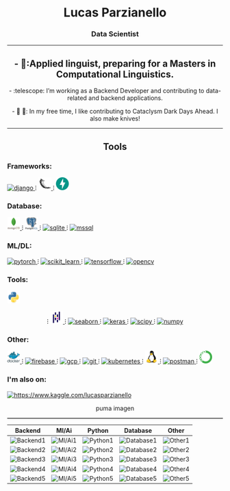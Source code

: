 
<center><h1>Lucas Parzianello</1>

<h3>Data Scientist</h3>

<hr style=“width:40%”>

<h2> - 📖:Applied linguist, preparing for a Masters in Computational Linguistics.</h2>

<p>- :telescope: I’m working as a Backend Developer and contributing to data-related and backend applications.</p>
<p>- 🧟 🔪: In my free time, I like contributing to Cataclysm Dark Days Ahead. I also make knives!</p>


<hr style=“width:40%”>



<h2> Tools</h2>
<table style=“width:100%” border=“1”>

<h3 align="left">Frameworks:</h3>
<p align="left">
    <a href="https://www.djangoproject.com/" target="_blank" rel="noreferrer">
        <img src="https://cdn.worldvectorlogo.com/logos/django.svg" alt="django" width="30" height="30"/>
    </a>
  ⁝
    <a href="https://flask.palletsprojects.com/" target="_blank" rel="noreferrer">
        <img src="https://github.com/devicons/devicon/blob/master/icons/flask/flask-original.svg" alt="flask" width="30" height="30"/>
    </a>
  ⁝
    <a href="https://fastapi.tiangolo.com/" target="_blank" rel="noreferrer">
        <img src="https://github.com/devicons/devicon/blob/master/icons/fastapi/fastapi-plain.svg" alt="fastapi" width="30" height="30"/>
    </a>
</p>



<h3 align="left">Database:</h3>
<p align="left">
    <a href="https://www.mongodb.com/" target="_blank" rel="noreferrer">
        <img src="https://raw.githubusercontent.com/devicons/devicon/master/icons/mongodb/mongodb-original-wordmark.svg" alt="mongodb" width="30" height="30"/>
    </a>
  ⁝
    <a href="https://www.postgresql.org" target="_blank" rel="noreferrer">
        <img src="https://raw.githubusercontent.com/devicons/devicon/master/icons/postgresql/postgresql-original-wordmark.svg" alt="postgresql" width="30" height="30"/>
    </a>
  ⁝
    <a href="https://www.sqlite.org/" target="_blank" rel="noreferrer">
        <img src="https://www.vectorlogo.zone/logos/sqlite/sqlite-icon.svg" alt="sqlite" width="30" height="30"/>
    </a>
  ⁝
    <a href="https://www.microsoft.com/en-us/sql-server" target="_blank" rel="noreferrer">
        <img src="https://www.svgrepo.com/show/303229/microsoft-sql-server-logo.svg" alt="mssql" width="30" height="30"/>
    </a>
</p>

<h3 align="left">ML/DL:</h3>
<p align="left">
    <a href="https://pytorch.org/" target="_blank" rel="noreferrer">
        <img src="https://www.vectorlogo.zone/logos/pytorch/pytorch-icon.svg" alt="pytorch" width="30" height="30"/>
    </a>
  ⁝
    <a href="https://scikit-learn.org/" target="_blank" rel="noreferrer">
        <img src="https://upload.wikimedia.org/wikipedia/commons/0/05/Scikit_learn_logo_small.svg" alt="scikit_learn" width="30" height="30"/>
    </a>
  ⁝
    <a href="https://www.tensorflow.org" target="_blank" rel="noreferrer">
        <img src="https://www.vectorlogo.zone/logos/tensorflow/tensorflow-icon.svg" alt="tensorflow" width="30" height="30"/>
    </a>
  ⁝
    <a href="https://opencv.org/" target="_blank" rel="noreferrer">
        <img src="https://www.vectorlogo.zone/logos/opencv/opencv-icon.svg" alt="opencv" width="30" height="30"/>
    </a>
</p>

<h3 align="left">Tools:</h3>
<p align="left">
    <a href="https://www.python.org" target="_blank" rel="noreferrer">
        <img src="https://raw.githubusercontent.com/devicons/devicon/master/icons/python/python-original.svg" alt="python" width="30" height="30"/>
    </a>

  ⁝
    <a href="https://pandas.pydata.org/" target="_blank" rel="noreferrer">
        <img src="https://raw.githubusercontent.com/devicons/devicon/2ae2a900d2f041da66e950e4d48052658d850630/icons/pandas/pandas-original.svg" alt="pandas" width="30" height="30"/>
    </a>
  ⁝
    <a href="https://seaborn.pydata.org/" target="_blank" rel="noreferrer">
        <img src="https://seaborn.pydata.org/_images/logo-mark-lightbg.svg" alt="seaborn" width="30" height="30"/>
    </a>
  ⁝
     <a href="https://keras.io/" target="_blank" rel="noreferrer">
        <img src="https://github.com/valohai/ml-logos/blob/master/keras-text.svg" alt="keras" width="30" height="30"/>
    </a>
  ⁝
     <a href="https://scipy.org/" target="_blank" rel="noreferrer">
        <img src="https://github.com/valohai/ml-logos/blob/master/scipy.svg" alt="scipy" width="30" height="30"/>
    </a>
  ⁝
     <a href="https://numpy.org/" target="_blank" rel="noreferrer">
        <img src="https://github.com/numpy/numpy/blob/main/branding/logo/secondary/numpylogo2.png" alt="numpy" width="30" height="30"/>
    </a>
</p>

<h3 align="left">Other:</h3>
<p align="left">
    <a href="https://www.docker.com/" target="_blank" rel="noreferrer">
        <img src="https://raw.githubusercontent.com/devicons/devicon/master/icons/docker/docker-original-wordmark.svg" alt="docker" width="30" height="30"/>
    </a>
  ⁝
    <a href="https://firebase.google.com/" target="_blank" rel="noreferrer">
        <img src="https://www.vectorlogo.zone/logos/firebase/firebase-icon.svg" alt="firebase" width="30" height="30"/>
    </a>
  ⁝
    <a href="https://cloud.google.com" target="_blank" rel="noreferrer">
        <img src="https://www.vectorlogo.zone/logos/google_cloud/google_cloud-icon.svg" alt="gcp" width="30" height="30"/>
    </a>
  ⁝
    <a href="https://git-scm.com/" target="_blank" rel="noreferrer">
        <img src="https://www.vectorlogo.zone/logos/git-scm/git-scm-icon.svg" alt="git" width="30" height="30"/>
    </a>
  ⁝
    <a href="https://kubernetes.io" target="_blank" rel="noreferrer">
        <img src="https://www.vectorlogo.zone/logos/kubernetes/kubernetes-icon.svg" alt="kubernetes" width="30" height="30"/>
    </a>
  ⁝
    <a href="https://www.linux.org/" target="_blank" rel="noreferrer">
        <img src="https://raw.githubusercontent.com/devicons/devicon/master/icons/linux/linux-original.svg" alt="linux" width="30" height="30"/>
    </a>
  ⁝
    <a href="https://postman.com" target="_blank" rel="noreferrer">
        <img src="https://www.vectorlogo.zone/logos/getpostman/getpostman-icon.svg" alt="postman" width="30" height="30"/>
    </a>
  ⁝
    <a href="https://www.anaconda.com/download" target="_blank" rel="noreferrer">
        <img src="https://github.com/devicons/devicon/blob/master/icons/anaconda/anaconda-original.svg" alt="conda" width="30" height="30"/>
    </a>
</p>


<h3 align="left">I'm also on:</h3>
<p align="left">
<a href="https://www.kaggle.com/lucasparzianello" target="blank"><img align="center" src="https://raw.githubusercontent.com/rahuldkjain/github-profile-readme-generator/master/src/images/icons/Social/kaggle.svg" alt="https://www.kaggle.com/lucasparzianello" height="30" width="30" /></a>
</p>





<img>puma imagen</img>

| Backend          | Ml/Ai                     | Python           | Database         | Other            |
| ---------------- | ------------------------- | ---------------- | ---------------- | ---------------- |
| <img src="https://cdn.worldvectorlogo.com/logos/django.svg" alt="Backend1" width="30" height="30"/> | <img src="image2_url" alt="Ml/Ai1" width="30" height="30"/> | <img src="image3_url" alt="Python1" width="30" height="30"/> | <img src="image4_url" alt="Database1" width="30" height="30"/> | <img src="image5_url" alt="Other1" width="30" height="30"/> |
| <img src="image6_url" alt="Backend2" width="30" height="30"/> | <img src="image7_url" alt="Ml/Ai2" width="30" height="30"/> | <img src="image8_url" alt="Python2" width="30" height="30"/> | <img src="image9_url" alt="Database2" width="30" height="30"/> | <img src="image10_url" alt="Other2" width="30" height="30"/> |
| <img src="image11_url" alt="Backend3" width="30" height="30"/> | <img src="image12_url" alt="Ml/Ai3" width="30" height="30"/> | <img src="image13_url" alt="Python3" width="30" height="30"/> | <img src="image14_url" alt="Database3" width="30" height="30"/> | <img src="image15_url" alt="Other3" width="30" height="30"/> |
| <img src="image16_url" alt="Backend4" width="30" height="30"/> | <img src="image17_url" alt="Ml/Ai4" width="30" height="30"/> | <img src="image18_url" alt="Python4" width="30" height="30"/> | <img src="image19_url" alt="Database4" width="30" height="30"/> | <img src="image20_url" alt="Other4" width="30" height="30"/> |
| <img src="image21_url" alt="Backend5" width="30" height="30"/> | <img src="image22_url" alt="Ml/Ai5" width="30" height="30"/> | <img src="image23_url" alt="Python5" width="30" height="30"/> | <img src="image24_url" alt="Database5" width="30" height="30"/> | <img src="image25_url" alt="Other5" width="30" height="30"/> |




